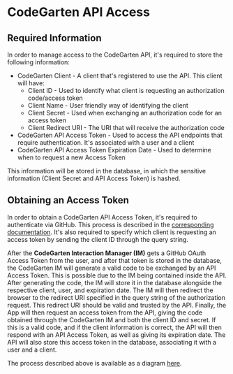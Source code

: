 # CodeGarten API Access

## Required Information
In order to manage access to the CodeGarten API, it's required to store the following information:
* CodeGarten Client - A client that's registered to use the API. This client will have:
    * Client ID - Used to identify what client is requesting an authorization code/access token
    * Client Name - User friendly way of identifying the client
    * Client Secret - Used when exchanging an authorization code for an access token
    * Client Redirect URI - The URI that will receive the authorization code
* CodeGarten API Access Token - Used to access the API endpoints that require authentication. It's associated with a user and a client
* CodeGarten API Access Token Expiration Date - Used to determine when to request a new Access Token

This information will be stored in the database, in which the sensitive information (Client Secret and API Access Token) is hashed.

## Obtaining an Access Token
In order to obtain a CodeGarten API Access Token, it's required to authenticate via GitHub. This process is described in the [corresponding documentation](github-api.md#user-access-token). It's also required to specify which client is requesting an access token by sending the client ID through the query string.

After the **CodeGarten Interaction Manager (IM)** gets a GitHub OAuth Access Token from the user, and after that token is stored in the database, the CodeGarten IM will generate a valid code to be exchanged by an API Access Token. This is possible due to the IM being contained inside the API. After generating the code, the IM will store it in the database alongside the respective client, user, and expiration date. The IM will then redirect the browser to the redirect URI specified in the query string of the authorization request. This redirect URI should be valid and trusted by the API. Finally, the App will then request an access token from the API, giving the code obtained through the CodeGarten IM and both the client ID and secret. If this is a valid code, and if the client information is correct, the API will then respond with an API Access Token, as well as giving its expiration date. The API will also store this access token in the database, associating it with a user and a client.

The process described above is available as a diagram [here](interaction-diagrams.md#CodeGarten-Authentication-Diagram).